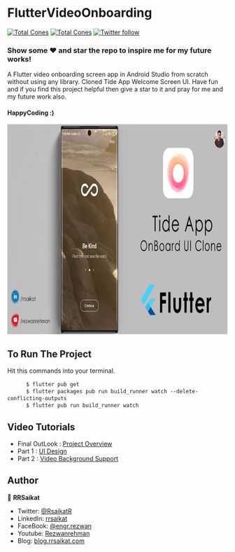 # FlutterVideoOnboarding
 
<p align="start">
  <a href="https://github.com/rrsaikat/Flutter_Video_OnBoarding/graphs/traffic"><img alt="Total Cones" src="https://img.shields.io/badge/Clones-29-orange"/></a>
   <a href="https://github.com/rrsaikat/Flutter_Video_OnBoarding/graphs/traffic"><img alt="Total Cones" src="https://img.shields.io/badge/Views-67-brightgreen"/></a>
   <a href="https://twitter.com/RsaikatR"><img alt="Twitter follow" src="https://img.shields.io/twitter/follow/RsaikatR.svg?style=social"/></a>
 </p> 
 
### Show some :heart: and star the repo to inspire me for my future works!

A Flutter video onboarding screen app in Android Studio from scratch without using any library.
Cloned Tide App Welcome Screen UI. Have fun and if you find this project helpful then give a star to it and pray for me and my future work also. 
#### HappyCoding :)


<p align="start">
<a href="http://www.youtube.com/c/Rezwanrehman"><img src="https://raw.githubusercontent.com/rrsaikat/Flutter_Video_OnBoarding/master/assets/banner.png" height ="480" width ="820"/></a>
</p>


## To Run The Project
Hit this commands into your terminal.

          $ flutter pub get
          $ flutter packages pub run build_runner watch --delete-conflicting-outputs
          $ flutter pub run build_runner watch
          
## Video Tutorials
- Final OutLook : [Project Overview](https://youtu.be/1D2mRijboyA)
- Part 1 : [UI Design](https://youtu.be/zXzdyQpiAoQ)
- Part 2 : [Video Background Support](https://youtu.be/dOKJk04YcXg)

## Author

👤 **RRSaikat**

- Twitter: [@RsaikatR](https://twitter.com/RsaikatR?s=09)
- LinkedIn: [rrsaikat](https://www.linkedin.com/in/rrsaikat/)
- FaceBook: [@engr.rezwan](https://www.facebook.com/engr.rezwan)
- Youtube: [Rezwanrehman](http://www.youtube.com/c/Rezwanrehman)
- Blog: [blog.rrsaikat.com](https://blog.rrsaikat.com)
